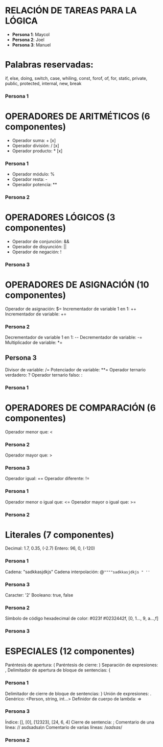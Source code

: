 # **RELACIÓN DE TAREAS PARA LA LÓGICA**

* **Persona 1**: Maycol
* **Persona 2**: Joel
* **Persona 3**: Manuel

# Palabras reservadas:
if, else, doing, switch, case, whiling, const, forof, of, for, static, private, public, protected, internal, new, break
### **Persona 1**

# OPERADORES DE ARITMÉTICOS (6 componentes)

* Operador suma: +                      [x]
* Operador división: /                  [x]
* Operador producto: *                  [x]
### Persona 1

* Operador módulo: %
* Operador resta: -
* Operador potencia: **
### Persona 2

# OPERADORES LÓGICOS (3 componentes)

* Operador de conjunción: &&
* Operador de disyunción: ||
* Operador de negación: !
### Persona 3


# OPERADORES DE ASIGNACIÓN (10 componentes)

Operador de asignación: $=
Incrementador de variable 1 en 1: ++
Incrementador de variable: +=
### Persona 2

Decrementador de variable 1 en 1: --
Decrementador de variable: -=
Multiplicador de variable: *=
## Persona 3

Divisor de variable: /=
Potenciador de variable: **=
Operador ternario verdadero: ?
Operador ternario falso: :
### Persona 1

# OPERADORES DE COMPARACIÓN (6 componentes)

Operador menor que: <
### Persona 2
Operador mayor que: >
### Persona 3

Operador igual: ==
Operador diferente: !=
### Persona 1

Operador menor o igual que: <=
Operador mayor o igual que: >=
### Persona 2

# Literales (7 componentes)

Decimal: 1.7, 0.35, (-2.7)
Entero: 96, 0, (-120)
### Persona 1

Cadena: "sadkkasjdkjs"
Cadena interpolación: @`""""sadkkasjdkjs " ''`
### Persona 3

Caracter: '2'
Booleano: true, false
### Persona 2
Símbolo de código hexadecimal de color: #023f #0232442f, [0, 1..., 9, a...,f]
### Persona 3

# ESPECIALES (12 componentes)

Paréntesis de apertura: (
Paréntesis de cierre: )
Separación de expresiones: ,
Delimitador de apertura de bloque de sentencias: {
### Persona 1

Delimitador de cierre de bloque de sentencias: }
Unión de expresiones: .
Genérico: <Person, string, int...>
Definidor de cuerpo de lambda: => 
### Persona 3

Índice: [], [0], [12323], [24, 6, 4]
Cierre de sentencia: ;
Comentario de una línea: // asdsadsa\n
Comentario de varias líneas: /*sadsas*/
### Persona 2